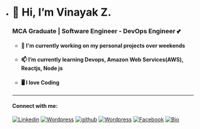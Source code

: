 - <h1>👋 Hi, I’m Vinayak Z.</h1>
  <h3>MCA Graduate | Software Engineer - DevOps Engineer 💕</h3>
  
   - <h4>🔭 I'm currently working on my personal  projects over weekends</h4>
   
   - <h4>📫 I’m currently learning Devops, Amazon Web Services(AWS), Reactjs, Node js</h4>
   
   - <h4>🖥️ I love Coding </h4>
   

   <hr>
   
   #### Connect with me: 
   
   <a href="https://www.linkedin.com/in/vinayak-zutti"><img alt="Linkedin" title="Linkedin" src="https://img.shields.io/badge/-linked%20in-1DA1F2?style=for-the-badge&logo=linkedin&logoColor=white"></a>
   <a href="https://vinayakz.wordpress.com/"><img alt="Wordpress" title="Wordpress" src="https://img.shields.io/badge/-wordpress%20Blog-1DA1F2?style=for-the-badge&logo=wordpress&logoColor=white"/></a>
   <a href="https://github.com/vinayakz"><img alt="github" title="Github" src="https://img.shields.io/badge/-github%20in-1DA1F2?style=for-the-badge&logo=github&logoColor=white"/></a>
   <a href="https://profiles.wordpress.org/vinayakz/"><img alt="Wordpress" title="Wordpress Profile" src="https://img.shields.io/badge/-wordpress%20Profile-1DA1F2?style=for-the-badge&logo=wordpress&logoColor=white"/></a>
   <a href="https://www.facebook.com/vinoo160496"><img alt="Facebook" title="Facebook" src="https://img.shields.io/badge/-facebook%20-1DA1F2?style=for-the-badge&logo=facebook&logoColor=white"></a>
   <a href="https://vinayakz.github.io/"><img alt="Bio"  title="Bio" src="https://img.shields.io/badge/-About Me%20-1DA1F2?style=for-the-badge&logo=&logoColor=white"></a>
   
   

<!---
vinayakz/vinayakz is a ✨ special ✨ repository because its `README.md` (this file) appears on your GitHub profile.
You can click the Preview link to take a look at your changes.
--->
